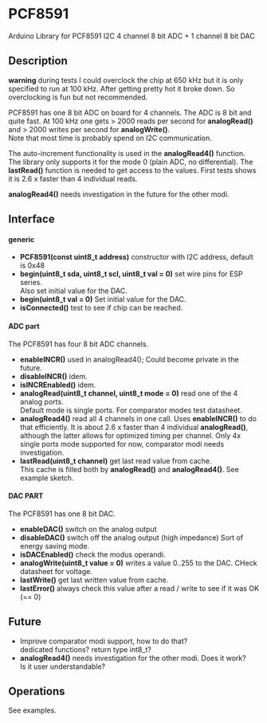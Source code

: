 # PCF8591

Arduino Library for PCF8591 I2C 4 channel 8 bit ADC + 1 channel 8 bit DAC

## Description

**warning** during tests I could overclock the chip at 650 kHz but it is only specified 
to run at 100 kHz. After getting pretty hot it broke down. 
So overclocking is fun but not recommended.

PCF8591 has one 8 bit ADC on board for 4 channels. The ADC is 8 bit and quite fast.
At 100 kHz one gets \> 2000 reads per second for **analogRead()** and 
\> 2000 writes per second for **analogWrite()**.  
Note that most time is probably spend on I2C communication.

The auto-increment functionality is used in the **analogRead4()** function.
The library only supports it for the mode 0 (plain ADC, no differential). 
The **lastRead()** function is needed to get access to the values.
First tests shows it is 2.6 x faster than 4 individual reads.

**analogRead4()** needs investigation in the future for the other modi.

## Interface

#### generic

- **PCF8591(const uint8_t address)** constructor with I2C address, default is 0x48
- **begin(uint8_t sda, uint8_t scl, uint8_t val = 0)** set wire pins for ESP series.   
Also set initial value for the DAC.
- **begin(uint8_t val = 0)** Set initial value for the DAC.
- **isConnected()** test to see if chip can be reached.

#### ADC part

The PCF8591 has four 8 bit ADC channels.

- **enableINCR()** used in analogRead4(); Could become private in the future.
- **disableINCR()** idem.
- **isINCREnabled()** idem.
- **analogRead(uint8_t channel, uint8_t mode = 0)** read one of the 4 analog ports.  
Default mode is single ports. For comparator modes test datasheet.
- **analogRead4()** read all 4 channels in one call. 
Uses **enableINCR()** to do that efficiently. 
It is  about 2.6 x faster than 4 individual **analogRead()**, although the latter 
allows for optimized timing per channel. 
Only 4x single ports mode supported for now, comparator modi needs investigation.
- **lastRead(uint8_t channel)** get last read value from cache.  
This cache is filled both by **analogRead()** and **analogRead4()**. See example sketch.

#### DAC PART

The PCF8591 has one 8 bit DAC.

- **enableDAC()** switch on the analog output 
- **disableDAC()** switch off the analog output (high impedance) Sort of energy saving mode.
- **isDACEnabled()** check the modus operandi.
- **analogWrite(uint8_t value = 0)** writes a value 0..255 to the DAC. CHeck datasheet for voltage.
- **lastWrite()** get last written value from cache.
- **lastError()** always check this value after a read / write to see if it was OK (== 0)

## Future

- Improve comparator modi support, how to do that?  
dedicated functions? return type int8_t?
- **analogRead4()** needs investigation for the other modi. Does it work?  
Is it user understandable?


## Operations

See examples.
